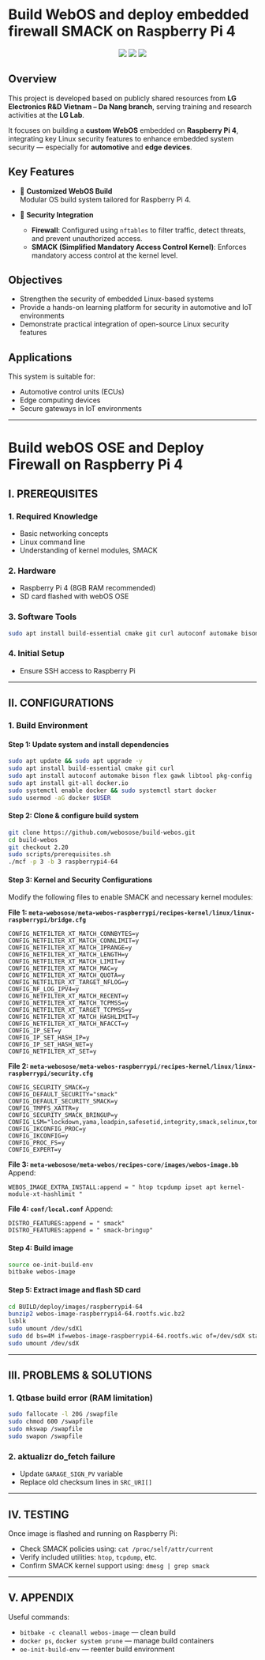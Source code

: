 # Build WebOS and deploy embedded firewall SMACK on Raspberry Pi 4
<p align="center">
<a href="https://fb.com/duytan.hh" target="_blank"><img src="https://img.shields.io/badge/Facebook%20-%20%230866FF"></a>
<a href="https://t.me/duytan2003" target="_blank"><img src="https://img.shields.io/badge/Telegram%20-%20%2333CCFF"></a>
<a href="https://www.linkedin.com/in/l%C3%AA-tr%E1%BA%A7n-duy-t%C3%A2n-81112a23a/" target="_blank"><img src="https://img.shields.io/badge/Linkedin%20-%20%2300CCFF"></a>
</p>

## Overview

This project is developed based on publicly shared resources from **LG Electronics R&D Vietnam – Da Nang branch**, serving training and research activities at the **LG Lab**.

It focuses on building a **custom WebOS** embedded on **Raspberry Pi 4**, integrating key Linux security features to enhance embedded system security — especially for **automotive** and **edge devices**.

## Key Features

- 🔧 **Customized WebOS Build**  
  Modular OS build system tailored for Raspberry Pi 4.

- 🔐 **Security Integration**
  - **Firewall**: Configured using `nftables` to filter traffic, detect threats, and prevent unauthorized access.
  - **SMACK (Simplified Mandatory Access Control Kernel)**: Enforces mandatory access control at the kernel level.

## Objectives

- Strengthen the security of embedded Linux-based systems
- Provide a hands-on learning platform for security in automotive and IoT environments
- Demonstrate practical integration of open-source Linux security features

## Applications

This system is suitable for:
- Automotive control units (ECUs)
- Edge computing devices
- Secure gateways in IoT environments

---
# Build webOS OSE and Deploy Firewall on Raspberry Pi 4

## I. PREREQUISITES

### 1. Required Knowledge

* Basic networking concepts
* Linux command line
* Understanding of kernel modules, SMACK

### 2. Hardware

* Raspberry Pi 4 (8GB RAM recommended)
* SD card flashed with webOS OSE

### 3. Software Tools

```bash
sudo apt install build-essential cmake git curl autoconf automake bison flex gawk libtool pkg-config docker.io git-all
```

### 4. Initial Setup

* Ensure SSH access to Raspberry Pi

---

## II. CONFIGURATIONS

### 1. Build Environment

#### Step 1: Update system and install dependencies

```bash
sudo apt update && sudo apt upgrade -y
sudo apt install build-essential cmake git curl
sudo apt install autoconf automake bison flex gawk libtool pkg-config
sudo apt install git-all docker.io
sudo systemctl enable docker && sudo systemctl start docker
sudo usermod -aG docker $USER
```

#### Step 2: Clone & configure build system

```bash
git clone https://github.com/webosose/build-webos.git
cd build-webos
git checkout 2.20
sudo scripts/prerequisites.sh
./mcf -p 3 -b 3 raspberrypi4-64
```

#### Step 3: Kernel and Security Configurations

Modify the following files to enable SMACK and necessary kernel modules:

**File 1: `meta-webosose/meta-webos-raspberrypi/recipes-kernel/linux/linux-raspberrypi/bridge.cfg`**

```plaintext
CONFIG_NETFILTER_XT_MATCH_CONNBYTES=y
CONFIG_NETFILTER_XT_MATCH_CONNLIMIT=y
CONFIG_NETFILTER_XT_MATCH_IPRANGE=y
CONFIG_NETFILTER_XT_MATCH_LENGTH=y
CONFIG_NETFILTER_XT_MATCH_LIMIT=y
CONFIG_NETFILTER_XT_MATCH_MAC=y
CONFIG_NETFILTER_XT_MATCH_QUOTA=y
CONFIG_NETFILTER_XT_TARGET_NFLOG=y
CONFIG_NF_LOG_IPV4=y
CONFIG_NETFILTER_XT_MATCH_RECENT=y
CONFIG_NETFILTER_XT_MATCH_TCPMSS=y
CONFIG_NETFILTER_XT_TARGET_TCPMSS=y
CONFIG_NETFILTER_XT_MATCH_HASHLIMIT=y
CONFIG_NETFILTER_XT_MATCH_NFACCT=y
CONFIG_IP_SET=y
CONFIG_IP_SET_HASH_IP=y
CONFIG_IP_SET_HASH_NET=y
CONFIG_NETFILTER_XT_SET=y
```

**File 2: `meta-webosose/meta-webos-raspberrypi/recipes-kernel/linux/linux-raspberrypi/security.cfg`**

```plaintext
CONFIG_SECURITY_SMACK=y
CONFIG_DEFAULT_SECURITY="smack"
CONFIG_DEFAULT_SECURITY_SMACK=y
CONFIG_TMPFS_XATTR=y
CONFIG_SECURITY_SMACK_BRINGUP=y
CONFIG_LSM="lockdown,yama,loadpin,safesetid,integrity,smack,selinux,tomoyo,apparmor"
CONFIG_IKCONFIG_PROC=y
CONFIG_IKCONFIG=y
CONFIG_PROC_FS=y
CONFIG_EXPERT=y
```

**File 3: `meta-webosose/meta-webos/recipes-core/images/webos-image.bb`**
Append:

```plaintext
WEBOS_IMAGE_EXTRA_INSTALL:append = " htop tcpdump ipset apt kernel-module-xt-hashlimit "
```

**File 4: `conf/local.conf`**
Append:

```plaintext
DISTRO_FEATURES:append = " smack"
DISTRO_FEATURES:append = " smack-bringup"
```

#### Step 4: Build image

```bash
source oe-init-build-env
bitbake webos-image
```

#### Step 5: Extract image and flash SD card

```bash
cd BUILD/deploy/images/raspberrypi4-64
bunzip2 webos-image-raspberrypi4-64.rootfs.wic.bz2
lsblk
sudo umount /dev/sdX1
sudo dd bs=4M if=webos-image-raspberrypi4-64.rootfs.wic of=/dev/sdX status=progress
sudo umount /dev/sdX
```

---

## III. PROBLEMS & SOLUTIONS

### 1. Qtbase build error (RAM limitation)

```bash
sudo fallocate -l 20G /swapfile
sudo chmod 600 /swapfile
sudo mkswap /swapfile
sudo swapon /swapfile
```

### 2. aktualizr do\_fetch failure

* Update `GARAGE_SIGN_PV` variable
* Replace old checksum lines in `SRC_URI[]`

---

## IV. TESTING

Once image is flashed and running on Raspberry Pi:

* Check SMACK policies using: `cat /proc/self/attr/current`
* Verify included utilities: `htop`, `tcpdump`, etc.
* Confirm SMACK kernel support using: `dmesg | grep smack`

---

## V. APPENDIX

Useful commands:

* `bitbake -c cleanall webos-image` — clean build
* `docker ps`, `docker system prune` — manage build containers
* `oe-init-build-env` — reenter build environment


